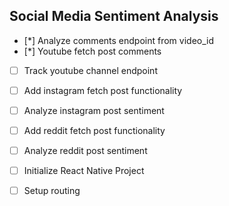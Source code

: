 ## Social Media Sentiment Analysis 

- [*] Analyze comments endpoint from video_id
- [*] Youtube fetch post comments 
- [ ] Track youtube channel endpoint
- [ ] Add instagram fetch post functionality
- [ ] Analyze instagram post sentiment
- [ ] Add reddit fetch post functionality
- [ ] Analyze reddit post sentiment
      
- [ ] Initialize React Native Project
- [ ] Setup routing
